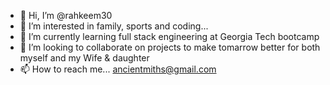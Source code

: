 - 👋 Hi, I’m @rahkeem30
- 👀 I’m interested in family, sports and coding...
- 🌱 I’m currently learning full stack engineering at Georgia Tech bootcamp
- 💞️ I’m looking to collaborate on projects to make tomarrow better for both myself and my Wife & daughter
- 📫 How to reach me... ancientmiths@gmail.com

<!---
rahkeem30/rahkeem30 is a ✨ special ✨ repository because its `README.md` (this file) appears on your GitHub profile.
You can click the Preview link to take a look at your changes.
--->
